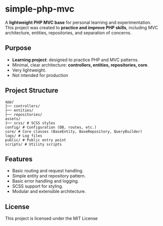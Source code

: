 # simple-php-mvc

A **lightweight PHP MVC base** for personal learning and experimentation.
This project was created to **practice and improve PHP skills**, including MVC architecture, entities, repositories, and separation of concerns.

## Purpose

- **Learning project**: designed to practice PHP and MVC patterns.
- Minimal, clear architecture: **controllers, entities, repositories, core**.
- Very lightweight.
- Not intended for production

## Project Structure
```
app/
├── controllers/
├── entities/
├── repositories/
assets/
├── scss/ # SCSS styles
config/ # Configuration (DB, routes, etc.)
core/ # Core classes (BaseEntity, BaseRepository, QueryBuilder)
logs/ # Log files
public/ # Public entry point
scripts/ # Utility scripts
```

## Features
- Basic routing and request handling.
- Simple entity and repository pattern.
- Basic error handling and logging.
- SCSS support for styling.
- Modular and extensible architecture.

## License
This project is licensed under the MIT License
